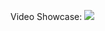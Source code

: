 Video Showcase:
[![](https://img.youtube.com/vi/5y-Eb8MzbME/0.jpg)](https://www.youtube.com/watch?v=5y-Eb8MzbME)
